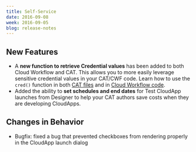 ```yaml
---
title: Self-Service
date: 2016-09-08
week: 2016-09-05
blog: release-notes
---
```


## New Features

* A **new function to retrieve Credential values** has been added to both Cloud Workflow and CAT. This allows you to more easily leverage sensitive credential values in your CAT/CWF code. Learn how to use the `cred()` function in both [CAT files](/ss/reference/cat/v20160622/index.html#built-in-methods-and-other-keywords) and in [Cloud Workflow code](/ss/reference/rcl/v2/ss_RCL_functions.html#miscellaneous-cred).
* Added the ability to **set schedules and end dates** for Test CloudApp launches from Designer to help your CAT authors save costs when they are developing CloudApps.

## Changes in Behavior

* Bugfix: fixed a bug that prevented checkboxes from rendering properly in the CloudApp launch dialog

